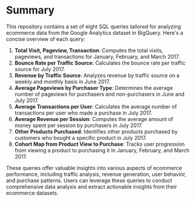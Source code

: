# Summary

This repository contains a set of eight SQL queries tailored for analyzing ecommerce data from the Google Analytics dataset in BigQuery. Here's a concise overview of each query:

1. **Total Visit, Pageview, Transaction**: Computes the total visits, pageviews, and transactions for January, February, and March 2017.
2. **Bounce Rate per Traffic Source**: Calculates the bounce rate per traffic source for July 2017.
3. **Revenue by Traffic Source**: Analyzes revenue by traffic source on a weekly and monthly basis in June 2017.
4. **Average Pageviews by Purchaser Type**: Determines the average number of pageviews for purchasers and non-purchasers in June and July 2017.
5. **Average Transactions per User**: Calculates the average number of transactions per user who made a purchase in July 2017.
6. **Average Revenue per Session**: Computes the average amount of money spent per session by purchasers in July 2017.
7. **Other Products Purchased**: Identifies other products purchased by customers who bought a specific product in July 2017.
8. **Cohort Map from Product View to Purchase**: Tracks user progression from viewing a product to purchasing it in January, February, and March 2017.

These queries offer valuable insights into various aspects of ecommerce performance, including traffic analysis, revenue generation, user behavior, and purchase patterns. Users can leverage these queries to conduct comprehensive data analysis and extract actionable insights from their ecommerce datasets.
